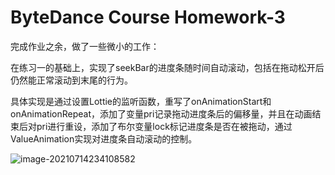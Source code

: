 # ByteDance Course Homework-3



完成作业之余，做了一些微小的工作：

在练习一的基础上，实现了seekBar的进度条随时间自动滚动，包括在拖动松开后仍然能正常滚动到末尾的行为。

具体实现是通过设置Lottie的监听函数，重写了onAnimationStart和onAnimationRepeat，添加了变量pri记录拖动进度条后的偏移量，并且在动画结束后对pri进行重设，添加了布尔变量lock标记进度条是否在被拖动，通过ValueAnimation实现对进度条自动滚动的控制。



![image-20210714234108582](C:\Users\zjuld\AppData\Roaming\Typora\typora-user-images\image-20210714234108582.png)

